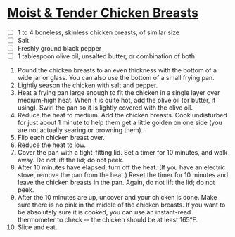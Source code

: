 # [Moist & Tender Chicken Breasts](https://www.thekitchn.com/how-to-cook-moist-tender-chicken-breasts-every-time-cooking-lessons-from-the-kitchn-36891)

- [ ] 1 to 4 boneless, skinless chicken breasts, of similar size
- [ ] Salt
- [ ] Freshly ground black pepper
- [ ] 1 tablespoon olive oil, unsalted butter, or combination of both

1. Pound the chicken breasts to an even thickness with the bottom of a wide jar or glass. You can also use the bottom of a small frying pan.
1. Lightly season the chicken with salt and pepper.
1. Heat a frying pan large enough to fit the chicken in a single layer over medium-high heat. When it is quite hot, add the olive oil (or butter, if using). Swirl the pan so it is lightly covered with the olive oil.
1. Reduce the heat to medium. Add the chicken breasts. Cook undisturbed for just about 1 minute to help them get a little golden on one side (you are not actually searing or browning them).
1. Flip each chicken breast over.
1. Reduce the heat to low.
1. Cover the pan with a tight-fitting lid. Set a timer for 10 minutes, and walk away. Do not lift the lid; do not peek.
1. After 10 minutes have elapsed, turn off the heat. (If you have an electric stove, remove the pan from the heat.) Reset the timer for 10 minutes and leave the chicken breasts in the pan. Again, do not lift the lid; do not peek.
1. After the 10 minutes are up, uncover and your chicken is done. Make sure there is no pink in the middle of the chicken breasts. If you want to be absolutely sure it is cooked, you can use an instant-read thermometer to check -- the chicken should be at least 165°F.
1. Slice and eat.